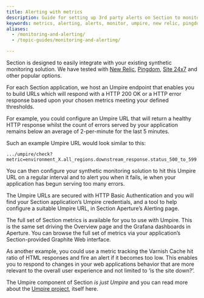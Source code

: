 ```yaml
---
title: Alerting with metrics
description: Guide for setting up 3rd party alerts on Section to monitor your website.  
keywords: metrics, alerting, alerts, monitor, umpire, new relic, pingdom, website performance, website security, content delivery network, CDN
aliases:
  - /monitoring-and-alerting/
  - /topic-guides/monitoring-and-alerting/

---
```


Section is designed to easily integrate with your existing synthetic monitoring solution. We have tested with [New Relic], [Pingdom], [Site 24x7] and other popular options.

For each Section application, we host an Umpire endpoint that enables you to build URLs which will respond with a HTTP 200 OK or a HTTP error response based upon your chosen metrics meeting your defined thresholds.

For example, you could configure an Umpire URL that will return a healthy HTTP response whilst the count of errors served by your application remains below an average of 2-per-minute for the last 5 minutes.

Such an example Umpire URL would look similar to this:

    .../umpire/check?metric=environment_X.all_regions.downstream_response.status_500_to_599.count&max=2&range=300

You can then configure your synthetic monitoring solution to hit this Umpire URL on a regular interval and to alert you when it fails, ie when your application has begun serving too many errors.

The Umpire URLs are secured with HTTP Basic Authentication and you will find your Section application’s Umpire credentials, and a tool to help configure a suitable Umpire URL, in Section Aperture’s Alerting page.

The full set of Section metrics is available for you to use with Umpire. This is the same set driving the Overview page and the Grafana dashboards in Aperture. You can browse the full set of metrics via your application’s Section-provided Graphite Web interface.

As another example, you could use a metric tracking the Varnish Cache  hit ratio of HTML responses and fire an alert if it becomes too low. This enables you to respond to changes in your web applications behavior that are more relevant to the overall user experience and not limited to ‘is the site down?’.

The Umpire component of Section *is just Umpire* and you can read more about the [Umpire project], itself here.

  [New Relic]: https://newrelic.com
  [Pingdom]: https://www.pingdom.com
  [Site 24x7]: https://www.site24x7.com
  [Umpire project]: https://github.com/heroku/umpire#umpire
